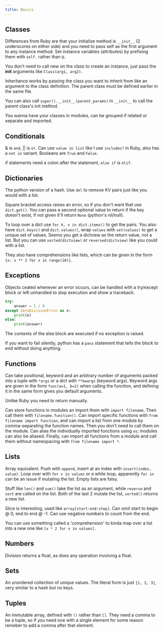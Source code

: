 ```yaml
---
title: Basics
---
```


## Classes

Differences from Ruby are that your initialize method is `__init__` (2 underscores on either side) and you need to pass self as the first argument to any instance method. Set instance variables (attributes) by prefixing them with `self.` rather than `@`.

You don't need to call new on the class to create an instance, just pass the **init** arguments like `Class(arg1, arg2)`.

Inheritance works by passing the class you want to inherit from like an argument to the class definition. The parent class must be defined earlier in the same file.

You can also call `super().__init__(parent_params)` in `__init__` to call the parent class's init method.

You wanna have your classes in modules, can be grouped if related or separate and imported.

## Conditionals

& is `and`, || is `or`. Can use `value in list` like I use `includes?` in Ruby, also has a `not in` variant. Booleans are `True` and `False`.

if statements need a colon after the statement, `else if` is `elif`.

## Dictionaries

The python version of a hash. Use `del` to remove KV pairs just like you would with a list.

Square bracket access raises an error, so if you don't want that use `dict.get()`. You can pass a second optional value to return if the key doesn't exist, if not given it'll return `None` (python's nil/null).

To loop over a dict use `for k, v in dict.items()` to get the pairs. You also have `dict.keys()` and `dict.values()`, wrap `values` with `set(values)` to get a unique set of values. Seems you get a dictview as the return value, not a list. But you can use `sorted(dictview)` or `reversed(dictview)` like you could with a list.

They also have comprehensions like lists, which can be given in the form `{x: x ** 2 for x in range(10)}`.

## Exceptions

Objects ceated whenever an error occurs, can be handled with a try/except block or left unhandled to stop execution and show a traceback.

```python
try:
    answer = 1 / 0
except ZeroDivisionError as e:
    print(e)
else:
    print(answer)
```

The contents of the else block are executed if no exception is raised.

If you want to fail silently, python has a `pass` statement that tells the block to end without doing anything.

## Functions

Can take positional, keyword and an arbitrary number of arguments packed into a tuple with `*args` or a dict with `**kwargs` (keyword args). Keyword args are given in the form `func(a=1, b=2)` when calling the function, and defining it in the same form gives you default arguments.

Unlike Ruby you need to return manually.

Can store functions in modules an import them with `import filename`. Then call them with `filename.function()`. Can import specific functions with `from filename import function`, and can import a list from one module by comma-separating the function names. Then you don't need to call them on the module. Can alias the individually imported functions using `as`; modules can also be aliased. Finally, can import all functions from a module and call them without namespacing with `from filename import *`.

## Lists

Array equivalent. Push with `append`, insert at an index with `insert(index, value)`. Loop over with `for v in values` or a while loop, apparently `for in` can be an issue if mutating the list. Empty lists are falsy.

Stuff like `len()` and `sum()` take the list as an argument, while `reverse` and `sort` are called on the list. Both of the last 2 mutate the list, `sorted()` returns a new list.

Slice is interesting, used like `array[start:end:step]`. Can omit start to begin @ 0, end to end @ -1. Can use negative numbers to count from the end.

You can use something called a 'comprehension' to kinda map over a list into a new one like `[v * 2 for v in values]`.

## Numbers

Division returns a float, as does any operation involving a float.

## Sets

An unordered collection of unique values. The literal form is just `{1, 2, 3}`, very similar to a hash but no keys.

## Tuples

An immutable array, defined with `()` rather than `[]`. They need a comma to be a tuple, so if you need one with a single element for some reason remeber to add a comma after that element.
